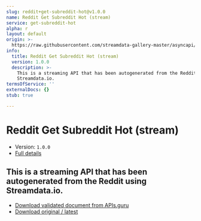 ```yaml
---
slug: reddit+get-subreddit-hot@v1.0.0
name: Reddit Get Subreddit Hot (stream)
service: get-subreddit-hot
alpha: r
layout: default
origin: >-
  https://raw.githubusercontent.com/streamdata-gallery-master/asyncapi/master/_listings/reddit/reddit-get-subreddit-hot-stream-async.md
info:
  title: Reddit Get Subreddit Hot (stream)
  version: 1.0.0
  description: >-
    This is a streaming API that has been autogenerated from the Reddit using
    Streamdata.io.
termsOfService: ''
externalDocs: {}
stub: true

---
```

# Reddit Get Subreddit Hot (stream)

* Version: `1.0.0`
* [Full details](../html/reddit+get-subreddit-hot@v1.0.0.html)



## This is a streaming API that has been autogenerated from the Reddit using Streamdata.io.



* [Download validated document from APIs.guru](https://raw.githubusercontent.com/APIs-guru/asyncapi-directory/master/docs/APIs/reddit%2Bget-subreddit-hot%40v1.0.0.yaml)
* [Download original / latest](https://raw.githubusercontent.com/streamdata-gallery-master/asyncapi/master/_listings/reddit/reddit-get-subreddit-hot-stream-async.md)

<script type="application/ld+json">
{
  "@context": "http://schema.org/",
  "@type": "WebAPI",
  "description": "This is a streaming API that has been autogenerated from the Reddit using Streamdata.io.",
  "documentation": "",

  "name": "Reddit Get Subreddit Hot (stream)"
}
</script>
